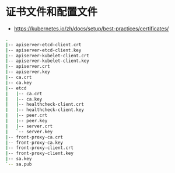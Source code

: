 # 证书文件和配置文件

* https://kubernetes.io/zh/docs/setup/best-practices/certificates/

```bash
.
|-- apiserver-etcd-client.crt
|-- apiserver-etcd-client.key
|-- apiserver-kubelet-client.crt
|-- apiserver-kubelet-client.key
|-- apiserver.crt
|-- apiserver.key
|-- ca.crt
|-- ca.key
|-- etcd
|   |-- ca.crt
|   |-- ca.key
|   |-- healthcheck-client.crt
|   |-- healthcheck-client.key
|   |-- peer.crt
|   |-- peer.key
|   |-- server.crt
|   `-- server.key
|-- front-proxy-ca.crt
|-- front-proxy-ca.key
|-- front-proxy-client.crt
|-- front-proxy-client.key
|-- sa.key
`-- sa.pub
```
